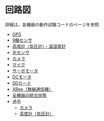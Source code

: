 # 回路図
詳細は，各機器の動作試験コードのページを参照
+ [GPS](../Arduino/Test_GPS)
+ [9軸センサ](../Arduino/Test_IMU)
+ [高度計（気圧計）・温湿度計](../Arduino/Test_Barometer_Thermohygrometer)
+ [光センサ](../Arduino/Test_Light)
+ [カメラ](../Arduino/Test_Camera2)
+ [マイク](../Arduino/Test_Microphone)
+ [サーボモータ](../Arduino/Test_Servo)
+ [DCモータ](../Arduino/Test_DCMotor)
+ [SDカード](../Arduino/Test_SD)
+ [XBee（無線通信機）](../Arduino/Test_XBee)
+ [全機器の統合状態](../Arduino/Test)
+ 過去
	- [カメラ](../Arduino/Test_Camera_2020)
	- [高度計（気圧計）](../Arduino/Test_Barometer)
